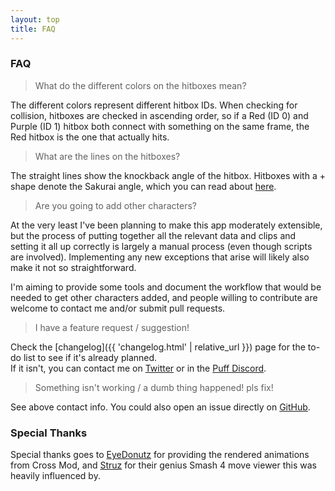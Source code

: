 ```yaml
---
layout: top
title: FAQ
---
```


### FAQ

> What do the different colors on the hitboxes mean?

The different colors represent different hitbox IDs. When checking for collision, hitboxes are checked in ascending order, so if a Red (ID 0) and Purple (ID 1) hitbox both connect with something on the same frame, the Red hitbox is the one that actually hits.

> What are the lines on the hitboxes?

The straight lines show the knockback angle of the hitbox. Hitboxes with a + shape denote the Sakurai angle, which you can read about [here](https://www.ssbwiki.com/Sakurai_angle).

> Are you going to add other characters?

At the very least I've been planning to make this app moderately extensible, but the process of putting together all the relevant data and clips and setting it all up correctly is largely a manual process (even though scripts are involved). Implementing any new exceptions that arise will likely also make it not so straightforward.

I'm aiming to provide some tools and document the workflow that would be needed to get other characters added, and people willing to contribute are welcome to contact me and/or submit pull requests.

> I have a feature request / suggestion!

Check the [changelog]({{ 'changelog.html' | relative_url }}) page for the to-do list to see if it's already planned.  
If it isn't, you can contact me on [Twitter](https://twitter.com/drakeirving) or in the [Puff Discord](https://smashcords.com/s5jigglypuff).

> Something isn't working / a dumb thing happened! pls fix!

See above contact info. You could also open an issue directly on [GitHub](https://github.com/drakeirving/puff-hitbox-viewer).


### Special Thanks

Special thanks goes to [EyeDonutz](https://twitter.com/theEyeDonutz) for providing the rendered animations from Cross Mod, and [Struz](https://twitter.com/struzsmash) for their genius Smash 4 move viewer this was heavily influenced by.
